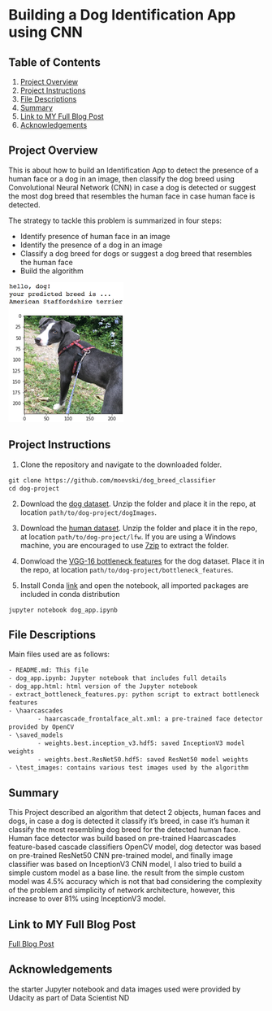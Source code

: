 [//]: # (Image References)

[image1]: ./images/sample_dog_output.png "Sample Output"
[image2]: ./images/vgg16_model.png "VGG-16 Model Keras Layers"
[image3]: ./images/vgg16_model_draw.png "VGG16 Model Figure"

# Building a Dog Identification App using CNN

## Table of Contents

1. [Project Overview](#overview)
2. [Project Instructions](#proj_inst)
3. [File Descriptions](#file_desc)
4. [Summary](#summary)
5. [Link to MY Full Blog Post](#blog)
6. [Acknowledgements](#ack)


## Project Overview<a name="overview"></a>


This is about how to build an Identification App to detect the presence of a human face or a dog in an image, then classify the dog breed using Convolutional Neural Network (CNN) in case a dog is detected or suggest the most dog breed that resembles the human face in case human face is detected.

The strategy to tackle this problem is summarized in four steps:

- Identify presence of human face in an image
- Identify the presence of a dog in an image
- Classify a dog breed for dogs or suggest a dog breed that resembles the human face
- Build the algorithm


![Sample Output][image1]



## Project Instructions<a name="proj_inst"></a>

1. Clone the repository and navigate to the downloaded folder.
```	
git clone https://github.com/moevski/dog_breed_classifier
cd dog-project
```

2. Download the [dog dataset](https://s3-us-west-1.amazonaws.com/udacity-aind/dog-project/dogImages.zip).  Unzip the folder and place it in the repo, at location `path/to/dog-project/dogImages`. 

3. Download the [human dataset](https://s3-us-west-1.amazonaws.com/udacity-aind/dog-project/lfw.zip).  Unzip the folder and place it in the repo, at location `path/to/dog-project/lfw`.  If you are using a Windows machine, you are encouraged to use [7zip](http://www.7-zip.org/) to extract the folder. 

4. Donwload the [VGG-16 bottleneck features](https://s3-us-west-1.amazonaws.com/udacity-aind/dog-project/DogVGG16Data.npz) for the dog dataset.  Place it in the repo, at location `path/to/dog-project/bottleneck_features`.

5. Install Conda [link](https://www.anaconda.com/products/individual) and open the notebook, all imported packages are included in conda distribution

```
jupyter notebook dog_app.ipynb
```


## File Descriptions<a name="file_desc"></a>
Main files used are as follows:

	- README.md: This file
	- dog_app.ipynb: Jupyter notebook that includes full details
	- dog_app.html: html version of the Jupyter notebook
	- extract_bottleneck_features.py: python script to extract bottleneck features
	- \haarcascades
			- haarcascade_frontalface_alt.xml: a pre-trained face detector provided by OpenCV
	- \saved_models
			- weights.best.inception_v3.hdf5: saved InceptionV3 model weights
			- weights.best.ResNet50.hdf5: saved ResNet50 model weights
	- \test_images: contains various test images used by the algorithm


## Summary<a name="summary"></a>

This Project described an algorithm that detect 2 objects, human faces and dogs, in case a dog is detected it classify it’s breed, in case it’s human it classify the most resembling dog breed for the detected human face.
Human face detector was build based on pre-trained Haarcascades feature-based cascade classifiers OpenCV model, dog detector was based on pre-trained ResNet50 CNN pre-trained model, and finally image classifier was based on InceptionV3 CNN model, I also tried to build a simple custom model as a base line. the result from the simple custom model was 4.5% accuracy which is not that bad considering the complexity of the problem and simplicity of network architecture, however, this increase to over 81% using InceptionV3 model.


## Link to MY Full Blog Post<a name="blog"></a>

[Full Blog Post](https://moevski.medium.com/building-a-dog-identification-app-using-cnn-5c33d25d1a1f)

## Acknowledgements<a name="ack"></a>
the starter Jupyter notebook and data images used were provided by Udacity as part of Data Scientist ND
